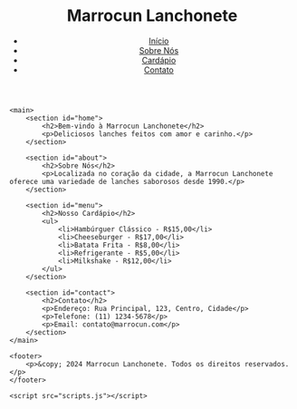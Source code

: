 <!DOCTYPE html>
<html lang="pt-br">
<head>
    <meta charset="UTF-8">
    <meta name="viewport" content="width=device-width, initial-scale=1.0">
    <title>Marrocun - Lanchonete</title>
    <link rel="stylesheet" href="styles.css">
</head>
<body>
    <header>
        <h1>Marrocun Lanchonete</h1>
        <nav>
            <ul>
                <li><a href="#home">Início</a></li>
                <li><a href="#about">Sobre Nós</a></li>
                <li><a href="#menu">Cardápio</a></li>
                <li><a href="#contact">Contato</a></li>
            </ul>
        </nav>
    </header>

    <main>
        <section id="home">
            <h2>Bem-vindo à Marrocun Lanchonete</h2>
            <p>Deliciosos lanches feitos com amor e carinho.</p>
        </section>

        <section id="about">
            <h2>Sobre Nós</h2>
            <p>Localizada no coração da cidade, a Marrocun Lanchonete oferece uma variedade de lanches saborosos desde 1990.</p>
        </section>

        <section id="menu">
            <h2>Nosso Cardápio</h2>
            <ul>
                <li>Hambúrguer Clássico - R$15,00</li>
                <li>Cheeseburger - R$17,00</li>
                <li>Batata Frita - R$8,00</li>
                <li>Refrigerante - R$5,00</li>
                <li>Milkshake - R$12,00</li>
            </ul>
        </section>

        <section id="contact">
            <h2>Contato</h2>
            <p>Endereço: Rua Principal, 123, Centro, Cidade</p>
            <p>Telefone: (11) 1234-5678</p>
            <p>Email: contato@marrocun.com</p>
        </section>
    </main>

    <footer>
        <p>&copy; 2024 Marrocun Lanchonete. Todos os direitos reservados.</p>
    </footer>

    <script src="scripts.js"></script>
</body>
</html>

